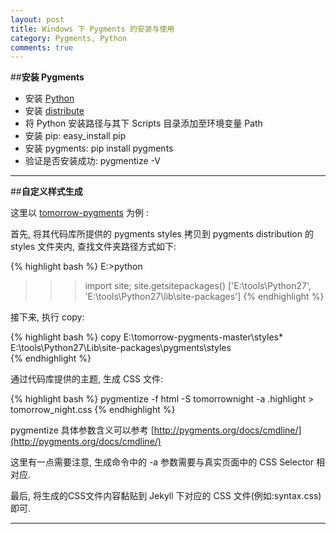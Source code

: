 ```yaml
---
layout: post
title: Windows 下 Pygments 的安装与使用
category: Pygments, Python
comments: true
---
```


##**安装 Pygments**

- 安装 [Python](https://www.python.org/downloads/)
- 安装 [distribute](https://pypi.python.org/pypi/distribute#installation-instructions)
- 将 Python 安装路径与其下 Scripts 目录添加至环境变量 Path
- 安装 pip: easy_install pip
- 安装 pygments: pip install pygments
- 验证是否安装成功: pygmentize -V



------

##**自定义样式生成**

这里以 [tomorrow-pygments](https://github.com/MozMorris/tomorrow-pygments) 为例 : <br/>

首先, 将其代码库所提供的 pygments styles 拷贝到 pygments distribution 的 styles 文件夹内, 查找文件夹路径方式如下:

{% highlight bash %}
E:\>python
>>> import site; site.getsitepackages()
['E:\\tools\\Python27', 'E:\\tools\\Python27\\lib\\site-packages']
{% endhighlight %}

接下来, 执行 copy:

{% highlight bash %}
copy E:\tomorrow-pygments-master\styles\* E:\tools\Python27\Lib\site-packages\pygments\styles\
{% endhighlight %}

通过代码库提供的主题, 生成 CSS 文件:

{% highlight bash %}
pygmentize -f html -S tomorrownight -a .highlight > tomorrow_night.css
{% endhighlight %}

pygmentize 具体参数含义可以参考 [http://pygments.org/docs/cmdline/](http://pygments.org/docs/cmdline/) <br/>

这里有一点需要注意, 生成命令中的 -a 参数需要与真实页面中的 CSS Selector 相对应. <br/>

最后, 将生成的CSS文件内容黏贴到 Jekyll 下对应的 CSS 文件(例如:syntax.css)即可.

------